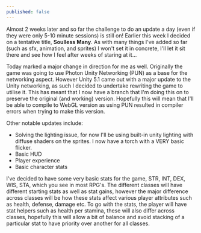 ```yaml
---
published: false
---
```


Almost 2 weeks later and so far the challenge to do an update a day (even if they were only 5-10 minute sessions) is still on! Earlier this week I decided on a tentative title, **Soulless Many**. As with many things I've added so far (such as sfx, animation, and sprites) I won't set it in concrete, I'll let it sit there and see how I feel after weeks of staring at it...

Today marked a major change in direction for me as well. Originally the game was going to use Photon Unity Networking (PUN) as a base for the networking aspect. However Unity 5.1 came out with a major update to the Unity networking, as such I decided to undertake rewriting the game to utilise it. This has meant that I now have a branch that I'm doing this on to preserve the original (and working) version. Hopefully this will mean that I'll be able to compile to WebGL version as using PUN resulted in compiler errors when trying to make this version.

Other notable updates include:
- Solving the lighting issue, for now I'll be using built-in unity lighting with diffuse shaders on the sprites. I now have a torch with a VERY basic flicker.
- Basic HUD
- Player experience
- Basic character stats

I've decided to have some very basic stats for the game, STR, INT, DEX, WIS, STA, which you see in most RPG's. The different classes will have different starting stats as well as stat gains, however the major difference across classes will be how these stats affect various player attributes such as health, defense, damage etc. To go with the stats, the player will have stat helpers such as health per stamina, these will also differ across classes, hopefully this will allow a bit of balance and avoid stacking of a particular stat to have priority over another for all classes.



